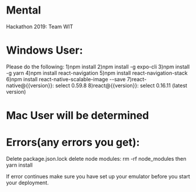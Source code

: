 # Mental
Hackathon 2019: Team WIT

# Windows User:
Please do the following:
1)npm install
2)npm install -g expo-cli
3)npm install -g yarn
4)npm install react-navigation
5)npm install react-navigation-stack
6)npm install react-native-scalable-image --save
7)react-native@{{version}}: select 0.59.8
8)react@{{version}}: select 0.16.11 (latest version)

# Mac User will be determined

# Errors(any errors you get): 
Delete package.json.lock
delete node modules: rm -rf node_modules
then yarn install

If error continues make sure you have set up your emulator before you start your deployment.
